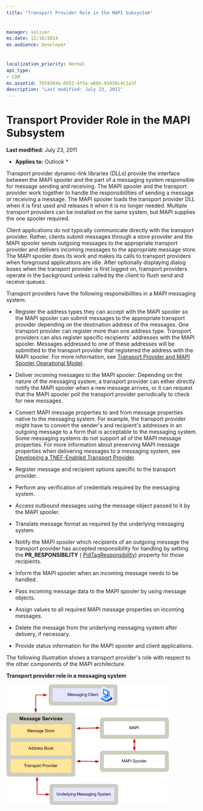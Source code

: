 ```yaml
---
title: "Transport Provider Role in the MAPI Subsystem"
 
 
manager: soliver
ms.date: 11/16/2014
ms.audience: Developer
 
 
localization_priority: Normal
api_type:
- COM
ms.assetid: 7659369a-0952-4f5a-a86b-91958c4c1a3f
description: "Last modified: July 23, 2011"
---
```


# Transport Provider Role in the MAPI Subsystem

 **Last modified:** July 23, 2011 
  
 * **Applies to:** Outlook * 
  
Transport provider dynamic-link libraries (DLLs) provide the interface between the MAPI spooler and the part of a messaging system responsible for message sending and receiving. The MAPI spooler and the transport provider work together to handle the responsibilities of sending a message or receiving a message. The MAPI spooler loads the transport provider DLL when it is first used and releases it when it is no longer needed. Multiple transport providers can be installed on the same system, but MAPI supplies the one spooler required.
  
Client applications do not typically communicate directly with the transport provider. Rather, clients submit messages through a store provider and the MAPI spooler sends outgoing messages to the appropriate transport provider and delivers incoming messages to the appropriate message store. The MAPI spooler does its work and makes its calls to transport providers when foreground applications are idle. After optionally displaying dialog boxes when the transport provider is first logged on, transport providers operate in the background unless called by the client to flush send and receive queues. 
  
Transport providers have the following responsibilities in a MAPI messaging system:
  
- Register the address types they can accept with the MAPI spooler so the MAPI spooler can submit messages to the appropriate transport provider depending on the destination address of the messages. One transport provider can register more than one address type. Transport providers can also register specific recipients' addresses with the MAPI spooler. Messages addressed to one of these addresses will be submitted to the transport provider that registered the address with the MAPI spooler. For more information, see [Transport Provider and MAPI Spooler Operational Model](transport-provider-and-mapi-spooler-operational-model.md).
    
- Deliver incoming messages to the MAPI spooler. Depending on the nature of the messaging system, a transport provider can either directly notify the MAPI spooler when a new message arrives, or it can request that the MAPI spooler poll the transport provider periodically to check for new messages.
    
- Convert MAPI message properties to and from message properties native to the messaging system. For example, the transport provider might have to convert the sender's and recipient's addresses in an outgoing message to a form that is acceptable to the messaging system. Some messaging systems do not support all of the MAPI message properties. For more information about preserving MAPI message properties when delivering messages to a messaging system, see [Developing a TNEF-Enabled Transport Provider](developing-a-tnef-enabled-transport-provider.md).
    
- Register message and recipient options specific to the transport provider.
    
- Perform any verification of credentials required by the messaging system.
    
- Access outbound messages using the message object passed to it by the MAPI spooler.
    
- Translate message format as required by the underlying messaging system.
    
- Notify the MAPI spooler which recipients of an outgoing message the transport provider has accepted responsibility for handling by setting the **PR_RESPONSIBILITY** ( [PidTagResponsibility](pidtagresponsibility-canonical-property.md)) property for those recipients.
    
- Inform the MAPI spooler when an incoming message needs to be handled.
    
- Pass incoming message data to the MAPI spooler by using message objects.
    
- Assign values to all required MAPI message properties on incoming messages.
    
- Delete the message from the underlying messaging system after delivery, if necessary.
    
- Provide status information for the MAPI spooler and client applications.
    
The following illustration shows a transport provider's role with respect to the other components of the MAPI architecture.
  
 **Transport provider role in a messaging system**
  
![Transport provider role in a messaging system](media/xp01.gif)
  

